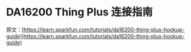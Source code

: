 # DA16200 Thing Plus 连接指南

原文：[https://learn.sparkfun.com/tutorials/da16200-thing-plus-hookup-guide](https://learn.sparkfun.com/tutorials/da16200-thing-plus-hookup-guide)
